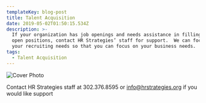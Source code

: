 ```yaml
---
templateKey: blog-post
title: Talent Acquisition
date: 2019-05-02T01:50:15.534Z
description: >-
  If your organization has job openings and needs assistance in filling those
  open positions, contact HR Strategies’ staff for support.  We can focus on
  your recruiting needs so that you can focus on your business needs.
tags:
  - Talent Acquisition
---
```

![Cover Photo](/img/og-image.jpg "HR Strategies")

Contact HR Strategies staff at 302.376.8595 or info@hrstrategies.org if you would like support
